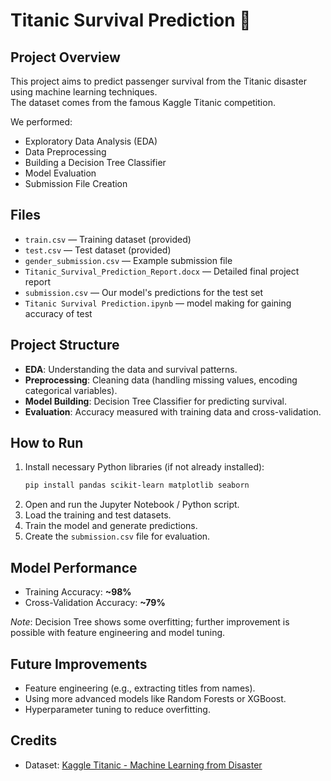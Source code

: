 # Titanic Survival Prediction 🚢

## Project Overview
This project aims to predict passenger survival from the Titanic disaster using machine learning techniques.  
The dataset comes from the famous Kaggle Titanic competition.

We performed:
- Exploratory Data Analysis (EDA)
- Data Preprocessing
- Building a Decision Tree Classifier
- Model Evaluation
- Submission File Creation

## Files
- `train.csv` — Training dataset (provided)
- `test.csv` — Test dataset (provided)
- `gender_submission.csv` — Example submission file
- `Titanic_Survival_Prediction_Report.docx` — Detailed final project report
- `submission.csv` — Our model's predictions for the test set
-  `Titanic Survival Prediction.ipynb` — model making for gaining accuracy of test

## Project Structure
- **EDA**: Understanding the data and survival patterns.
- **Preprocessing**: Cleaning data (handling missing values, encoding categorical variables).
- **Model Building**: Decision Tree Classifier for predicting survival.
- **Evaluation**: Accuracy measured with training data and cross-validation.

## How to Run
1. Install necessary Python libraries (if not already installed):
   ```bash
   pip install pandas scikit-learn matplotlib seaborn
   ```
2. Open and run the Jupyter Notebook / Python script.
3. Load the training and test datasets.
4. Train the model and generate predictions.
5. Create the `submission.csv` file for evaluation.

## Model Performance
- Training Accuracy: **~98%**
- Cross-Validation Accuracy: **~79%**

*Note*: Decision Tree shows some overfitting; further improvement is possible with feature engineering and model tuning.

## Future Improvements
- Feature engineering (e.g., extracting titles from names).
- Using more advanced models like Random Forests or XGBoost.
- Hyperparameter tuning to reduce overfitting.

## Credits
- Dataset: [Kaggle Titanic - Machine Learning from Disaster](https://www.kaggle.com/c/titanic)
